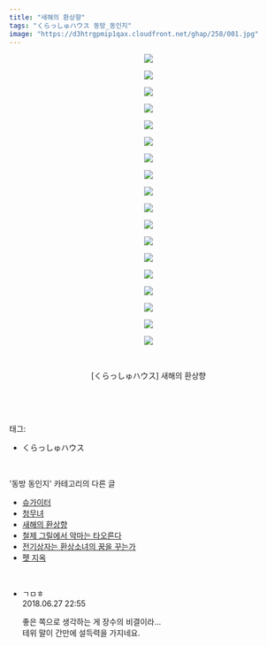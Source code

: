 ```yaml
---
title: "새해의 환상향"
tags: "くらっしゅハウス 동방_동인지"
image: "https://d3htrgpmip1qax.cloudfront.net/ghap/258/001.jpg"
---
```

<div class="article">
<p style="text-align: center; clear: none; float: none;"><img src="{{ site.imgserver5 }}/ghap/258/001.jpg"/></p>
<p style="text-align: center; clear: none; float: none;"><img src="{{ site.imgserver5 }}/ghap/258/002.jpg"/></p>
<p style="text-align: center; clear: none; float: none;"><img src="{{ site.imgserver5 }}/ghap/258/003.jpg"/></p>
<p style="text-align: center; clear: none; float: none;"><img src="{{ site.imgserver5 }}/ghap/258/004.jpg"/></p>
<p style="text-align: center; clear: none; float: none;"><img src="{{ site.imgserver5 }}/ghap/258/005.jpg"/></p>
<p style="text-align: center; clear: none; float: none;"><img src="{{ site.imgserver5 }}/ghap/258/006.jpg"/></p>
<p style="text-align: center; clear: none; float: none;"><img src="{{ site.imgserver5 }}/ghap/258/007.jpg"/></p>
<p style="text-align: center; clear: none; float: none;"><img src="{{ site.imgserver5 }}/ghap/258/008.jpg"/></p>
<p style="text-align: center; clear: none; float: none;"><img src="{{ site.imgserver5 }}/ghap/258/009.jpg"/></p>
<p style="text-align: center; clear: none; float: none;"><img src="{{ site.imgserver5 }}/ghap/258/010.jpg"/></p>
<p style="text-align: center; clear: none; float: none;"><img src="{{ site.imgserver5 }}/ghap/258/011.jpg"/></p>
<p style="text-align: center; clear: none; float: none;"><img src="{{ site.imgserver5 }}/ghap/258/012.jpg"/></p>
<p style="text-align: center; clear: none; float: none;"><img src="{{ site.imgserver5 }}/ghap/258/013.jpg"/></p>
<p style="text-align: center; clear: none; float: none;"><img src="{{ site.imgserver5 }}/ghap/258/014.jpg"/></p>
<p style="text-align: center; clear: none; float: none;"><img src="{{ site.imgserver5 }}/ghap/258/015.jpg"/></p>
<p style="text-align: center; clear: none; float: none;"><img src="{{ site.imgserver5 }}/ghap/258/016.jpg"/></p>
<p style="text-align: center; clear: none; float: none;"><img src="{{ site.imgserver5 }}/ghap/258/017.jpg"/></p>
<p style="text-align: center; clear: none; float: none;"><img src="{{ site.imgserver5 }}/ghap/258/018.jpg"/></p>
<p style="text-align: center; clear: none; float: none;"><br/></p>
<p style="text-align: center; clear: none; float: none;">[くらっしゅハウス] 새해의 환상향</p>
<p><br/></p>
</div><br/>
<div class="tagTrail">
<p>태그: </p>
<ul>
<li>くらっしゅハウス</li>
</ul>
</div><br/>
<div class="another">
<p>'동방 동인지' 카테고리의 다른 글</p>
<ul>
<li><a href="/ghap_260">슈가이터</a></li>
<li><a href="/ghap_259">청무녀</a></li>
<li><a href="/ghap_258">새해의 환상향</a></li>
<li><a href="/ghap_257">철제 그릴에서 악마는 타오른다</a></li>
<li><a href="/ghap_256">전기상자는 환상소녀의 꿈을 꾸는가</a></li>
<li><a href="/ghap_255">펫 지옥</a></li>
</ul>
</div><br/>
<div class="cb_module cb_fluid">
<div class="cb_wrt cb_profile">
<div class="comment">
<ul>
<li class="cb_thumb_off" id="comment15277665">
<div class="cb_comment_area">
<div class="cb_info_area">
<div class="cb_section">
<span class="cb_nick_name">ㄱㅁㅎ</span>
</div>
<div class="cb_section">
<span class="cb_date">2018.06.27 22:55 </span>
</div>
</div>
<div class="cb_dsc_comment">
<p class="cb_dsc">
											좋은 쪽으로 생각하는 게 장수의 비결이라...<br/>
테위 말이 간만에 설득력을 가지네요.
										</p>
</div>
</div></li>
</ul>
</div>
</div><!-- commentList close -->
</div><br/>
